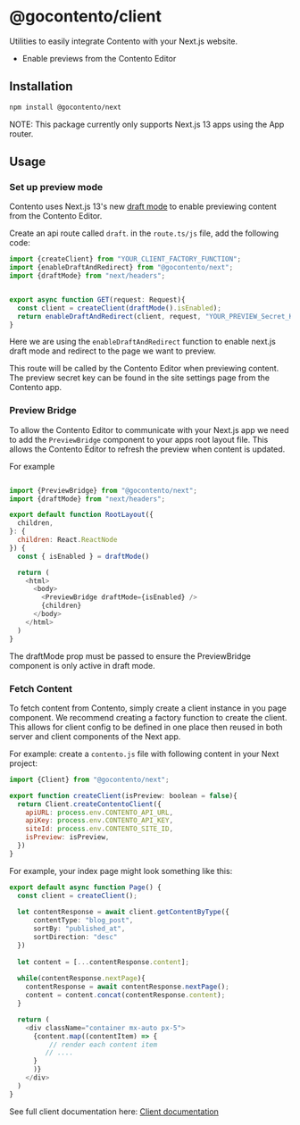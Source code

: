 # @gocontento/client

Utilities to easily integrate Contento with your Next.js website.

- Enable previews from the Contento Editor

## Installation

```bash
npm install @gocontento/next
```

NOTE: This package currently only supports Next.js 13 apps using the App router.

## Usage



### Set up preview mode

Contento uses Next.js 13's new [draft mode](https://nextjs.org/docs/app/building-your-application/configuring/draft-mode) to enable previewing content from the Contento Editor.

Create an api route called `draft`. 
in the `route.ts/js` file, add the following code:

```javascript
import {createClient} from "YOUR_CLIENT_FACTORY_FUNCTION";
import {enableDraftAndRedirect} from "@gocontento/next";
import {draftMode} from "next/headers";


export async function GET(request: Request){
  const client = createClient(draftMode().isEnabled);
  return enableDraftAndRedirect(client, request, "YOUR_PREVIEW_Secret_KEY");
}
```

Here we are using the `enableDraftAndRedirect` function to enable next.js draft mode and redirect to the page we want to preview.

This route will be called by the Contento Editor when previewing content.
The preview secret key can be found in the site settings page from the Contento app.


### Preview Bridge

To allow the Contento Editor to communicate with your Next.js app we need to add the `PreviewBridge` component to your apps root layout file.
This allows the Contento Editor to refresh the preview when content is updated.

For example

```javascript

import {PreviewBridge} from "@gocontento/next";
import {draftMode} from "next/headers";

export default function RootLayout({
  children,
}: {
  children: React.ReactNode
}) {
  const { isEnabled } = draftMode()

  return (
    <html>
      <body>
        <PreviewBridge draftMode={isEnabled} />
        {children}
      </body>
    </html>
  )
}

```

The draftMode prop must be passed to ensure the PreviewBridge component is only active in draft mode.

### Fetch Content

To fetch content from Contento, simply create a client instance in you page component.
We recommend creating a factory function to create the client. This allows for client config to be defined in one place then reused in both server and client components of the Next app.

For example: create a `contento.js` file with following content in your Next  project:

```javascript
import {Client} from "@gocontento/next";

export function createClient(isPreview: boolean = false){
  return Client.createContentoClient({
    apiURL: process.env.CONTENTO_API_URL,
    apiKey: process.env.CONTENTO_API_KEY,
    siteId: process.env.CONTENTO_SITE_ID,
    isPreview: isPreview,
  })
}
```
For example, your index page might look something like this:

```typescript jsx
export default async function Page() {
  const client = createClient();
  
  let contentResponse = await client.getContentByType({
      contentType: "blog_post",
      sortBy: "published_at",
      sortDirection: "desc"
  })
  
  let content = [...contentResponse.content];
  
  while(contentResponse.nextPage){
    contentResponse = await contentResponse.nextPage();
    content = content.concat(contentResponse.content);
  }

  return (
    <div className="container mx-auto px-5">
      {content.map((contentItem) => {
          // render each content item
         // ....
      }
      )}
    </div>
  )
}

```
See full client documentation here: [Client documentation](/packages/client)



